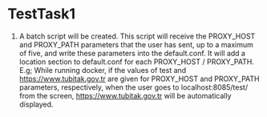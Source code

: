 # TestTask1
1.	A batch script will be created. This script will receive the PROXY_HOST and PROXY_PATH parameters that the user has sent, up to a maximum of five, and write these parameters into the default.conf. It will add a location section to default.conf for each PROXY_HOST / PROXY_PATH. E.g; While running docker, if the values of test and https://www.tubitak.gov.tr are given for PROXY_HOST and PROXY_PATH parameters, respectively, when the user goes to localhost:8085/test/ from the screen, https://www.tubitak.gov.tr will be automatically displayed.
